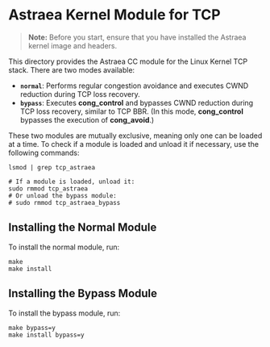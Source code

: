 # Astraea Kernel Module for TCP

> **Note:** Before you start, ensure that you have installed the Astraea kernel image and headers.

This directory provides the Astraea CC module for the Linux Kernel TCP stack. There are two modes available:

- **`normal`**: Performs regular congestion avoidance and executes CWND reduction during TCP loss recovery.
- **`bypass`**: Executes **cong\_control** and bypasses CWND reduction during TCP loss recovery, similar to TCP BBR. (In this mode, **cong\_control** bypasses the execution of **cong\_avoid**.)

These two modules are mutually exclusive, meaning only one can be loaded at a time. To check if a module is loaded and unload it if necessary, use the following commands:

```shell
lsmod | grep tcp_astraea

# If a module is loaded, unload it:
sudo rmmod tcp_astraea 
# Or unload the bypass module:
# sudo rmmod tcp_astraea_bypass
```

## Installing the Normal Module

To install the normal module, run:

```shell
make 
make install
```

## Installing the Bypass Module

To install the bypass module, run:

```shell
make bypass=y
make install bypass=y
```
